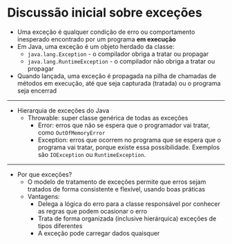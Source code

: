 # Discussão inicial sobre exceções

- Uma exceção é qualquer condição de erro ou comportamento inesperado encontrado por um programa **em execução**
- Em Java, uma exceção é um objeto herdado da classe:
  - `java.lang.Exception` - o compilador obriga a tratar ou propagar
  - `java.lang.RuntimeException` - o compilador não obriga a tratar ou propagar
- Quando lançada, uma exceção é propagada na pilha de chamadas de métodos em execução, até que seja capturada (tratada) ou o programa seja encerrad

---

- Hierarquia de exceções do Java
  - Throwable: super classe genérica de todas as exceções
    - Error: erros que não se espera que o programador vai tratar, como `OutOfMemoryError`
    - Exception: erros que ocorrem no programa que se espera que o programa vai tratar, porque existe essa possibilidade. Exemplos são `IOException` ou `RuntimeException`.

---

- Por que exceções?
  - O modelo de tratamento de exceções permite que erros sejam tratados de forma consistente e flexível, usando boas práticas
  - Vantagens:
    - Delega a lógica do erro para a classe responsável por conhecer as regras que podem ocasionar o erro
    - Trata de forma organizada (inclusive hierárquica) exceções de tipos diferentes
    - A exceção pode carregar dados quaisquer

